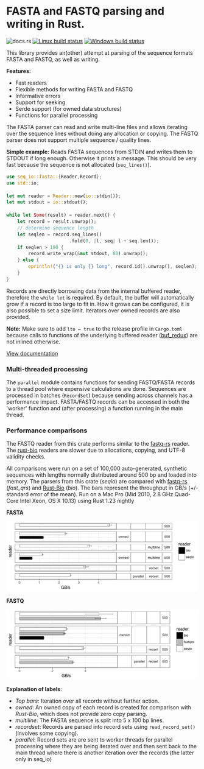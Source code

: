 
# FASTA and FASTQ parsing and writing in Rust.

![docs.rs](https://docs.rs/seq_io/badge.svg)
[![Linux build status](https://api.travis-ci.org/markschl/seq_io.png)](https://travis-ci.org/markschl/seq_io)
[![Windows build status](https://ci.appveyor.com/api/projects/status/github/markschl/seq_io?svg=true)](https://ci.appveyor.com/project/markschl/seq_io)

This library provides an(other) attempt at parsing of the sequence formats FASTA and FASTQ, as well as writing.

**Features:**

* Fast readers
* Flexible methods for writing FASTA and FASTQ
* Informative errors
* Support for seeking
* Serde support (for owned data structures)
* Functions for parallel processing

The FASTA parser can read and write multi-line files and allows
iterating over the sequence lines without doing any allocation or
copying. The FASTQ parser does not support multiple sequence / quality lines.

**Simple example:**
Reads FASTA sequences from STDIN and writes them to STDOUT
if long enough. Otherwise it prints a message. This should
be very fast because the sequence is not allocated (`seq_lines()`).
```rust
use seq_io::fasta::{Reader,Record};
use std::io;

let mut reader = Reader::new(io::stdin());
let mut stdout = io::stdout();

while let Some(result) = reader.next() {
    let record = result.unwrap();
    // determine sequence length
    let seqlen = record.seq_lines()
                       .fold(0, |l, seq| l + seq.len());
    if seqlen > 100 {
        record.write_wrap(&mut stdout, 80).unwrap();
    } else {
        eprintln!("{} is only {} long", record.id().unwrap(), seqlen);
    }
}
```

Records are directly borrowing data from the internal buffered reader,
therefore the `while let` is required. By default, the buffer will automatically
grow if a record is too large to fit in. How it grows can be configured, it is
also possible to set a size limit. Iterators over owned records are also provided.

**Note:** Make sure to add `lto = true` to the release profile in `Cargo.toml`
because calls to functions of the underlying buffered reader
([buf_redux](https://github.com/abonander/buf_redux)) are not inlined otherwise.

[View documentation](https://docs.rs/seq_io)

### Multi-threaded processing
The `parallel` module contains functions for sending FASTQ/FASTA
records to a thread pool where expensive calculations are done.
Sequences are processed in batches (`RecordSet`) because sending across
channels has a performance impact. FASTA/FASTQ records can be accessed in
both the 'worker' function and (after processing) a function running in the
main thread.


### Performance comparisons

The FASTQ reader from this crate performs similar to the
[fastq-rs](https://github.com/aseyboldt/fastq-rs) reader.
The [rust-bio](http://rust-bio.github.io/) readers are slower due
to allocations, copying, and UTF-8 validity checks.

All comparisons were run on a set of 100,000 auto-generated, synthetic sequences
with lengths normally distributed around 500 bp and loaded into memory.
The parsers from this crate (*seqio*) are compared with [fastq-rs](https://github.com/aseyboldt/fastq-rs) (*fast_qrs*)
and [Rust-Bio](https://rust-bio.github.io/) (*bio*).
The bars represent the throughput in GB/s (+/- standard error of the mean).
Run on a Mac Pro (Mid 2010, 2.8 GHz Quad-Core Intel Xeon, OS X 10.13) using Rust 1.23 nightly

**FASTA**

![FASTQ readers](bench_results/bench_fasta_simple.png)

**FASTQ**

![FASTQ readers](bench_results/bench_fastq_simple.png)

**Explanation of labels**:

* *Top bars*: Iteration over all records without further action.
* *owned*: An owned copy of each record is created for comparison with *Rust-Bio*,
  which does not provide zero copy parsing.
* *multiline*: The FASTA sequence is split into 5 x 100 bp lines.
* *recordset*: Records are parsed into record sets using `read_record_set()` (involves some copying).
* *parallel*: Record sets are are sent to worker threads for parallel processing
  where they are being iterated over and then sent back to the main thread
  where there is another iteration over the records (the latter only in seq_io)
